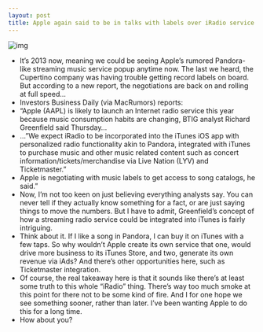 ```yaml
---
layout: post
title: Apple again said to be in talks with labels over iRadio service
---
```

![img](http://media.idownloadblog.com/wp-content/uploads/2012/09/itunes-music-e1354708397977.png)
* It’s 2013 now, meaning we could be seeing Apple’s rumored Pandora-like streaming music service popup anytime now. The last we heard, the Cupertino company was having trouble getting record labels on board. But according to a new report, the negotiations are back on and rolling at full speed…
* Investors Business Daily (via MacRumors) reports:
* “Apple (AAPL) is likely to launch an Internet radio service this year because music consumption habits are changing, BTIG analyst Richard Greenfield said Thursday…
* …”We expect iRadio to be incorporated into the iTunes iOS app with personalized radio functionality akin to Pandora, integrated with iTunes to purchase music and other music related content such as concert information/tickets/merchandise via Live Nation (LYV) and Ticketmaster.”
* Apple is negotiating with music labels to get access to song catalogs, he said.”
* Now, I’m not too keen on just believing everything analysts say. You can never tell if they actually know something for a fact, or are just saying things to move the numbers. But I have to admit, Greenfield’s concept of how a streaming radio service could be integrated into iTunes is fairly intriguing.
* Think about it. If I like a song in Pandora, I can buy it on iTunes with a few taps. So why wouldn’t Apple create its own service that one, would drive more business to its iTunes Store, and two, generate its own revenue via iAds? And there’s other opportunities here, such as Ticketmaster integration.
* Of course, the real takeaway here is that it sounds like there’s at least some truth to this whole “iRadio” thing. There’s way too much smoke at this point for there not to be some kind of fire. And I for one hope we see something sooner, rather than later. I’ve been wanting Apple to do this for a long time.
* How about you?

